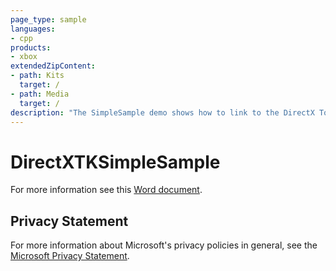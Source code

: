 ```yaml
---
page_type: sample
languages:
- cpp
products:
- xbox
extendedZipContent:
- path: Kits
  target: /
- path: Media
  target: /
description: "The SimpleSample demo shows how to link to the DirectX Tool Kit for DirectX 11 library and demonstrates the use of several components on Xbox One."
---
```


# DirectXTKSimpleSample

For more information see this [Word document](https://github.com/microsoft/Xbox-ATG-Samples/blob/master/XDKSamples/IntroGraphics/DirectXTKSimpleSample/Readme.docx).

## Privacy Statement

For more information about Microsoft's privacy policies in general, see the [Microsoft Privacy Statement](https://privacy.microsoft.com/en-us/privacystatement/).
